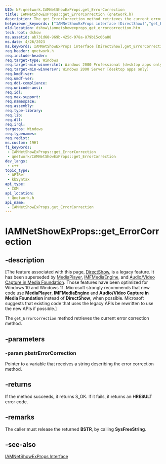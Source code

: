 ```yaml
---
UID: NF:qnetwork.IAMNetShowExProps.get_ErrorCorrection
title: IAMNetShowExProps::get_ErrorCorrection (qnetwork.h)
description: The get_ErrorCorrection method retrieves the current error correction method.
helpviewer_keywords: ["IAMNetShowExProps interface [DirectShow]","get_ErrorCorrection method","IAMNetShowExProps.get_ErrorCorrection","IAMNetShowExProps::get_ErrorCorrection","IAMNetShowExPropsget_ErrorCorrection","dshow.iamnetshowexprops_get_errorcorrection","get_ErrorCorrection","get_ErrorCorrection method [DirectShow]","get_ErrorCorrection method [DirectShow]","IAMNetShowExProps interface","qnetwork/IAMNetShowExProps::get_ErrorCorrection"]
old-location: dshow\iamnetshowexprops_get_errorcorrection.htm
tech.root: dshow
ms.assetid: ab731d68-969b-425d-978a-879b15c06a88
ms.date: 4/26/2023
ms.keywords: IAMNetShowExProps interface [DirectShow],get_ErrorCorrection method, IAMNetShowExProps.get_ErrorCorrection, IAMNetShowExProps::get_ErrorCorrection, IAMNetShowExPropsget_ErrorCorrection, dshow.iamnetshowexprops_get_errorcorrection, get_ErrorCorrection, get_ErrorCorrection method [DirectShow], get_ErrorCorrection method [DirectShow],IAMNetShowExProps interface, qnetwork/IAMNetShowExProps::get_ErrorCorrection
req.header: qnetwork.h
req.include-header: 
req.target-type: Windows
req.target-min-winverclnt: Windows 2000 Professional [desktop apps only]
req.target-min-winversvr: Windows 2000 Server [desktop apps only]
req.kmdf-ver: 
req.umdf-ver: 
req.ddi-compliance: 
req.unicode-ansi: 
req.idl: 
req.max-support: 
req.namespace: 
req.assembly: 
req.type-library: 
req.lib: 
req.dll: 
req.irql: 
targetos: Windows
req.typenames: 
req.redist: 
ms.custom: 19H1
f1_keywords:
 - IAMNetShowExProps::get_ErrorCorrection
 - qnetwork/IAMNetShowExProps::get_ErrorCorrection
dev_langs:
 - c++
topic_type:
 - APIRef
 - kbSyntax
api_type:
 - COM
api_location:
 - Qnetwork.h
api_name:
 - IAMNetShowExProps.get_ErrorCorrection
---
```


# IAMNetShowExProps::get_ErrorCorrection


## -description

\[The feature associated with this page, [DirectShow](/windows/win32/directshow/directshow), is a legacy feature. It has been superseded by [MediaPlayer](/uwp/api/Windows.Media.Playback.MediaPlayer), [IMFMediaEngine](/windows/win32/api/mfmediaengine/nn-mfmediaengine-imfmediaengine), and [Audio/Video Capture in Media Foundation](windows/win32/medfound/audio-video-capture-in-media-foundation). Those features have been optimized for Windows 10 and Windows 11. Microsoft strongly recommends that new code use **MediaPlayer**, **IMFMediaEngine** and **Audio/Video Capture in Media Foundation** instead of **DirectShow**, when possible. Microsoft suggests that existing code that uses the legacy APIs be rewritten to use the new APIs if possible.\]

The <code>get_ErrorCorrection</code> method retrieves the current error correction method.

## -parameters

### -param pbstrErrorCorrection

Pointer to a variable that receives a string describing the error correction method.

## -returns

If the method succeeds, it returns S_OK. If it fails, it returns an <b>HRESULT</b> error code.

## -remarks

The caller must release the returned <b>BSTR</b>, by calling <b>SysFreeString</b>.

## -see-also

<a href="/windows/desktop/api/qnetwork/nn-qnetwork-iamnetshowexprops">IAMNetShowExProps Interface</a>